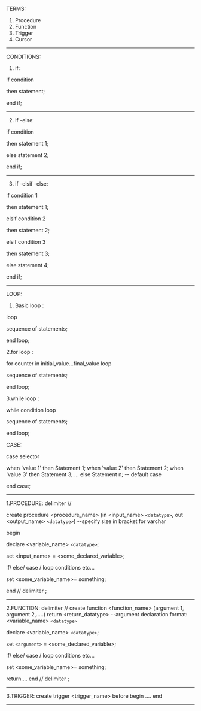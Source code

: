 TERMS:

1. Procedure
2. Function
3. Trigger
4. Cursor

---

CONDITIONS:

1. if:

if condition

then statement;

end if;

---

2. if -else:

if condition

then statement 1;

else statement 2;

end if;

---

3. if -elsif -else:

if condition 1

then statement 1;

elsif condition 2

then statement 2;

elsif condition 3

then statement 3;

else statement 4;

end if;

---

LOOP:

1. Basic loop :

loop

sequence of statements;

end loop;

2.for loop :

for counter in initial_value...final_value loop

sequence of statements;

end loop;

3.while loop :

while condition loop

sequence of statements;

end loop;

CASE:

case selector

when 'value 1' then Statement 1;
when 'value 2' then Statement 2;
when 'value 3' then Statement 3;
...
else Statement n; -- default case

end case;

---

1.PROCEDURE:
delimiter //

create procedure <procedure_name> (in <input_name> `<datatype>`, out <output_name> `<datatype>`) --specify size in bracket for varchar

begin

declare <variable_name> `<datatype>`;

set <input_name> = <some_declared_variable>;

if/ else/ case / loop conditions etc...

set <some_variable_name>= something;

end //
delimiter ;

---

2.FUNCTION:
delimiter //
create function <function_name> (argument 1, argument 2,.....) return <return_datatype> --argument declaration format: <variable_name> `<datatype>`

declare <variable_name> `<datatype>`;

set `<argument>` = <some_declared_variable>;

if/ else/ case / loop conditions etc...

set <some_variable_name>= something;

return....
end //
delimiter ;

---

3.TRIGGER:
create trigger <trigger_name> before
begin
....
end

---
